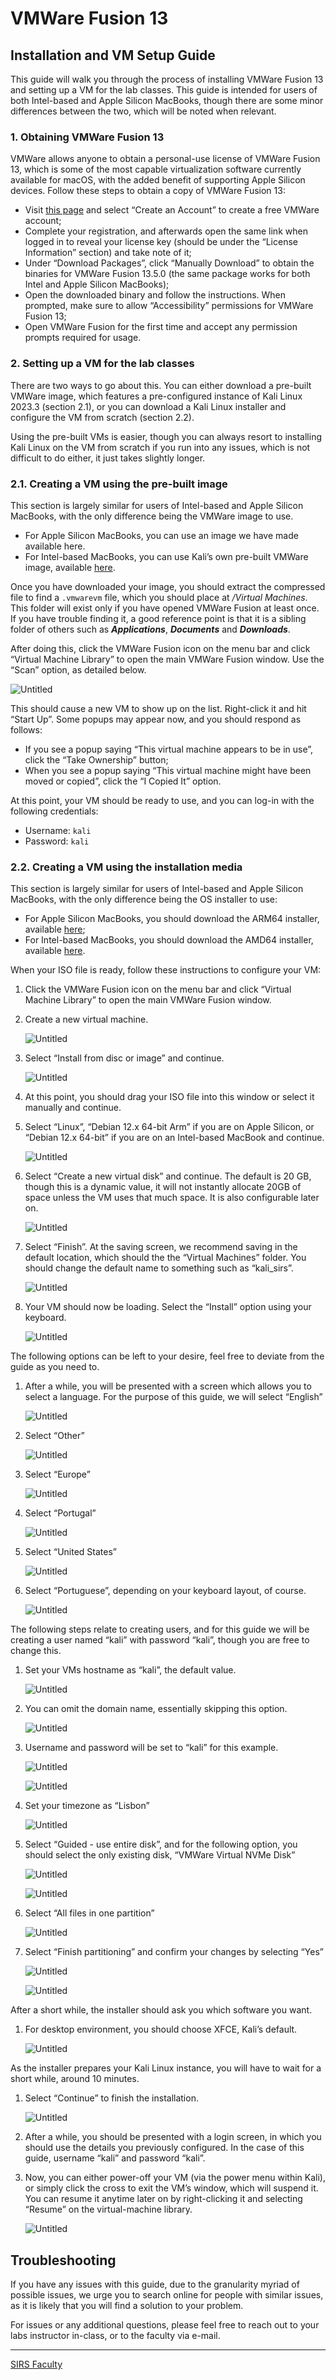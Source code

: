 # VMWare Fusion 13 

## Installation and VM Setup Guide

This guide will walk you through the process of installing VMWare Fusion 13 and setting up a VM for the lab classes.
This guide is intended for users of both Intel-based and Apple Silicon MacBooks, though there are some minor differences between the two, which will be noted when relevant.

### 1. Obtaining VMWare Fusion 13

VMWare allows anyone to obtain a personal-use license of VMWare Fusion 13, which is some of the most capable virtualization software currently available for macOS, with the added benefit of supporting Apple Silicon devices.
Follow these steps to obtain a copy of VMWare Fusion 13:

- Visit [this page](https://customerconnect.vmware.com/en/evalcenter?p=fusion-player-personal-13) and select “Create an Account” to create a free VMWare account;
- Complete your registration, and afterwards open the same link when logged in to reveal your license key (should be under the “License Information” section) and take note of it;
- Under “Download Packages”, click “Manually Download” to obtain the binaries for VMWare Fusion 13.5.0 (the same package works for both Intel and Apple Silicon MacBooks);
- Open the downloaded binary and follow the instructions. When prompted, make sure to allow “Accessibility” permissions for VMWare Fusion 13;
- Open VMWare Fusion for the first time and accept any permission prompts required for usage.

### 2. Setting up a VM for the lab classes

There are two ways to go about this.
You can either download a pre-built VMWare image, which features a pre-configured instance of Kali Linux 2023.3 (section 2.1), or you can download a Kali Linux installer and configure the VM from scratch (section 2.2).

Using the pre-built VMs is easier, though you can always resort to installing Kali Linux on the VM from scratch if you run into any issues, which is not difficult to do either, it just takes slightly longer.

### 2.1. Creating a VM using the pre-built image

This section is largely similar for users of Intel-based and Apple Silicon MacBooks, with the only difference being the VMWare image to use.

<!-- TODO: INSERT VM IMAGE LINK -->
- For Apple Silicon MacBooks, you can use an image we have made available here.
- For Intel-based MacBooks, you can use Kali’s own pre-built VMWare image, available [here](https://cdimage.kali.org/kali-2023.3/kali-linux-2023.3-vmware-amd64.7z).

Once you have downloaded your image, you should extract the compressed file to find a `.vmwarevm` file, which you should place at *<username>/Virtual Machines*.
This folder will exist only if you have opened VMWare Fusion at least once.
If you have trouble finding it, a good reference point is that it is a sibling folder of others such as *************Applications*************, *********Documents********* and *********Downloads*********.

After doing this, click the VMWare Fusion icon on the menu bar and click “Virtual Machine Library” to open the main VMWare Fusion window.
Use the “Scan” option, as detailed below.

![Untitled](images/0.png)

This should cause a new VM to show up on the list.
Right-click it and hit “Start Up”.
Some popups may appear now, and you should respond as follows:

- If you see a popup saying “This virtual machine appears to be in use”, click the “Take Ownership” button;
- When you see a popup saying “This virtual machine might have been moved or copied”, click the “I Copied It” option.

At this point, your VM should be ready to use, and you can log-in with the following credentials:

- Username: `kali`
- Password: `kali`

### 2.2. Creating a VM using the installation media

This section is largely similar for users of Intel-based and Apple Silicon MacBooks, with the only difference being the OS installer to use:

- For Apple Silicon MacBooks, you should download the ARM64 installer, available [here](https://cdimage.kali.org/kali-2023.3/kali-linux-2023.3-installer-arm64.iso);
- For Intel-based MacBooks, you should download the AMD64 installer, available [here](https://cdimage.kali.org/kali-2023.3/kali-linux-2023.3-installer-amd64.iso).

When your ISO file is ready, follow these instructions to configure your VM:

1. Click the VMWare Fusion icon on the menu bar and click “Virtual Machine Library” to open the main VMWare Fusion window.
2. Create a new virtual machine.

    ![Untitled](images/1.png)

3. Select “Install from disc or image” and continue.
    
    ![Untitled](images/2.png)
    
4. At this point, you should drag your ISO file into this window or select it manually and continue.
5. Select “Linux”, “Debian 12.x 64-bit Arm” if you are on Apple Silicon, or “Debian 12.x 64-bit” if you are on an Intel-based MacBook and continue.
    
    ![Untitled](images/3.png)
    
6. Select “Create a new virtual disk” and continue.
The default is 20 GB, though this is a dynamic value, it will not instantly allocate 20GB of space unless the VM uses that much space.
It is also configurable later on.
    
    ![Untitled](images/4.png)
    
7. Select “Finish”.
At the saving screen, we recommend saving in the default location, which should the the “Virtual Machines” folder.
You should change the default name to something such as “kali_sirs”.
    
    ![Untitled](images/5.png)
    
8. Your VM should now be loading.
Select the “Install” option using your keyboard.
    
    ![Untitled](images/6.png)
    
The following options can be left to your desire, feel free to deviate from the guide as you need to.

1. After a while, you will be presented with a screen which allows you to select a language.
For the purpose of this guide, we will select “English”
    
    ![Untitled](images/7.png)
    
2. Select “Other”
    
    ![Untitled](images/8.png)
    
3. Select “Europe”
    
    ![Untitled](images/9.png)
    
4. Select “Portugal”
    
    ![Untitled](images/10.png)
    
5. Select “United States”
    
    ![Untitled](images/11.png)
    
6. Select “Portuguese”, depending on your keyboard layout, of course.
    
    ![Untitled](images/12.png)
    
The following steps relate to creating users, and for this guide we will be creating a user named “kali” with password “kali”, though you are free to change this.

1. Set your VMs hostname as “kali”, the default value.
    
    ![Untitled](images/13.png)
    
2. You can omit the domain name, essentially skipping this option.
    
    ![Untitled](images/14.png)
    
3. Username and password will be set to “kali” for this example.
    
    ![Untitled](images/15.png)
    
    ![Untitled](images/16.png)
    
4. Set your timezone as “Lisbon”
    
    ![Untitled](images/17.png)
    
5. Select “Guided - use entire disk”, and for the following option, you should select the only existing disk, “VMWare Virtual NVMe Disk”
    
    ![Untitled](images/18.png)
    
    ![Untitled](images/19.png)
    
6. Select “All files in one partition”
    
    ![Untitled](images/20.png)
    
7. Select “Finish partitioning” and confirm your changes by selecting “Yes”
    
    ![Untitled](images/21.png)
    
    ![Untitled](images/22.png)
    
After a short while, the installer should ask you which software you want.

1. For desktop environment, you should choose XFCE, Kali’s default.
    
    ![Untitled](images/23.png)
    
As the installer prepares your Kali Linux instance, you will have to wait for a short while, around 10 minutes.

1. Select “Continue” to finish the installation.
    
    ![Untitled](images/24.png)
    
2. After a while, you should be presented with a login screen, in which you should use the details you previously configured.
In the case of this guide, username “kali” and password “kali”.
3. Now, you can either power-off your VM (via the power menu within Kali), or simply click the cross to exit the VM’s window, which will suspend it.
You can resume it anytime later on by right-clicking it and selecting “Resume” on the virtual-machine library.

    ![Untitled](images/25.png)
    
## Troubleshooting

If you have any issues with this guide, due to the granularity myriad of possible issues, we urge you to search online for people with similar issues, as it is likely that you will find a solution to your problem.

For issues or any additional questions, please feel free to reach out to your labs instructor in-class, or to the faculty via e-mail.

----

[SIRS Faculty](mailto:meic-sirs@disciplinas.tecnico.ulisboa.pt)
